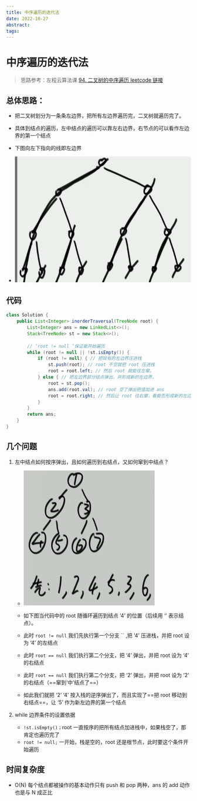 ```yaml
---
title: 中序遍历的迭代法
date: 2022-10-27
abstract:  
tags:
---
```


# 中序遍历的迭代法

> 思路参考：左程云算法课
> [94. 二叉树的中序遍历 leetcode 链接](https://leetcode.cn/problems/binary-tree-inorder-traversal/)

## 总体思路：

-   把二叉树划分为一条条左边界，把所有左边界遍历完，二叉树就遍历完了。
-   具体到结点的遍历，左中结点的遍历可以靠左右边界，右节点的可以看作左边界的第一个结点
-   下图向左下指向的线即左边界

-   ![Img](./FILES/中序遍历的迭代法.md/7e703d7d.png)

## 代码

```java
class Solution {
    public List<Integer> inorderTraversal(TreeNode root) {
        List<Integer> ans = new LinkedList<>();
        Stack<TreeNode> st = new Stack<>();

        // ‘root != null ’保证能开始遍历
        while (root != null || !st.isEmpty()) {
            if (root != null) { // 把现有的左边界压进栈
                st.push(root); // root 不空就把 root 压进栈
                root = root.left; // 然后 root 就能往左窜。
            } else { // 把左边界部分结点弹出，并形成新的左边界，
                root = st.pop();
                ans.add(root.val); // root 空了弹出把值加进 ans
                root = root.right; // 然后让 root 往右窜，看能否形成新的左边界。但第一次往右窜还可能会窜空，这时就回到‘中’结点
            }
        }
        return ans;
    }
}
```

## 几个问题

1. 左中结点如何按序弹出，且如何遍历到右结点，又如何窜到中结点？

    - ![Img](./FILES/中序遍历的迭代法.md/img-20240504100218.png)

    - 如下图当代码中的 root 随循环遍历到结点 ‘4’ 的位置（后续用 ‘’ 表示结点）。
    - 此时 `root != null` 我们先执行第一个分支 `` ,把 ‘4’ 压进栈，并把 root 设为 ‘4’ 的左结点
    - 此时 `root == null` 我们执行第二个分支，把 ‘4’ 弹出，并把 root 设为 ‘4’ 的右结点
    - 此时 `root == null` 我们执行第二个分支，把 ‘2’ 弹出，并把 root 设为 ‘2’ 的右结点（==窜到‘中’结点了==）
    - 如此我们就把 ‘2’ ‘4’ 按入栈的逆序弹出了，而且实现了==把 root 移动到右结点==，让 ‘5’ 作为新左边界的第一个结点

2. while 边界条件的设置依据

    - `!st.isEmpty()；`root 一直按序的把所有结点加进栈中，如果栈空了，那肯定也遍历完了
    - `root != null;` 一开始，栈是空的，root 还是根节点，此时要这个条件开始遍历

## 时间复杂度

-   O(N) 每个结点都被操作的基本动作只有 push 和 pop 两种，ans 的 add 动作也是与 N 成正比

